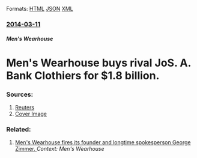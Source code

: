 
Formats: [HTML](/news/2014/03/11/men-s-wearhouse-buys-rival-jos-a-bank-clothiers-for-1-8-billion.html)  [JSON](/news/2014/03/11/men-s-wearhouse-buys-rival-jos-a-bank-clothiers-for-1-8-billion.json)  [XML](/news/2014/03/11/men-s-wearhouse-buys-rival-jos-a-bank-clothiers-for-1-8-billion.xml)  

### [2014-03-11](/news/2014/03/11/index.md)

##### Men's Wearhouse
# Men's Wearhouse buys rival JoS. A. Bank Clothiers for $1.8 billion. 




### Sources:

1. [Reuters](https://www.reuters.com/article/2014/03/11/josabank-offer-menswearhouse-idUSL3N0M846E20140311)
1. [Cover Image](https://s4.reutersmedia.net/resources_v2/images/rcom-default.png)

### Related:

1. [Men's Wearhouse fires its founder and longtime spokesperson George Zimmer. ](/news/2013/06/25/men-s-wearhouse-fires-its-founder-and-longtime-spokesperson-george-zimmer.md) _Context: Men's Wearhouse_
